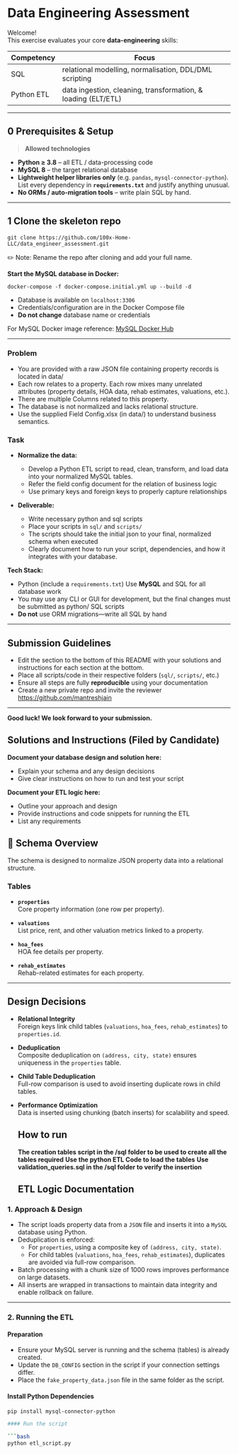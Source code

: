 # Data Engineering Assessment

Welcome!  
This exercise evaluates your core **data-engineering** skills:

| Competency | Focus                                                         |
| ---------- | ------------------------------------------------------------- |
| SQL        | relational modelling, normalisation, DDL/DML scripting        |
| Python ETL | data ingestion, cleaning, transformation, & loading (ELT/ETL) |

---

## 0 Prerequisites & Setup

> **Allowed technologies**

- **Python ≥ 3.8** – all ETL / data-processing code
- **MySQL 8** – the target relational database
- **Lightweight helper libraries only** (e.g. `pandas`, `mysql-connector-python`).  
  List every dependency in **`requirements.txt`** and justify anything unusual.
- **No ORMs / auto-migration tools** – write plain SQL by hand.

---

## 1 Clone the skeleton repo

```
git clone https://github.com/100x-Home-LLC/data_engineer_assessment.git
```

✏️ Note: Rename the repo after cloning and add your full name.

**Start the MySQL database in Docker:**

```
docker-compose -f docker-compose.initial.yml up --build -d
```

- Database is available on `localhost:3306`
- Credentials/configuration are in the Docker Compose file
- **Do not change** database name or credentials

For MySQL Docker image reference:
[MySQL Docker Hub](https://hub.docker.com/_/mysql)

---

### Problem

- You are provided with a raw JSON file containing property records is located in data/
- Each row relates to a property. Each row mixes many unrelated attributes (property details, HOA data, rehab estimates, valuations, etc.).
- There are multiple Columns related to this property.
- The database is not normalized and lacks relational structure.
- Use the supplied Field Config.xlsx (in data/) to understand business semantics.

### Task

- **Normalize the data:**

  - Develop a Python ETL script to read, clean, transform, and load data into your normalized MySQL tables.
  - Refer the field config document for the relation of business logic
  - Use primary keys and foreign keys to properly capture relationships

- **Deliverable:**
  - Write necessary python and sql scripts
  - Place your scripts in `sql/` and `scripts/`
  - The scripts should take the initial json to your final, normalized schema when executed
  - Clearly document how to run your script, dependencies, and how it integrates with your database.

**Tech Stack:**

- Python (include a `requirements.txt`)
  Use **MySQL** and SQL for all database work
- You may use any CLI or GUI for development, but the final changes must be submitted as python/ SQL scripts
- **Do not** use ORM migrations—write all SQL by hand

---

## Submission Guidelines

- Edit the section to the bottom of this README with your solutions and instructions for each section at the bottom.
- Place all scripts/code in their respective folders (`sql/`, `scripts/`, etc.)
- Ensure all steps are fully **reproducible** using your documentation
- Create a new private repo and invite the reviewer https://github.com/mantreshjain

---

**Good luck! We look forward to your submission.**

## Solutions and Instructions (Filed by Candidate)

**Document your database design and solution here:**

- Explain your schema and any design decisions
- Give clear instructions on how to run and test your script

**Document your ETL logic here:**

- Outline your approach and design
- Provide instructions and code snippets for running the ETL
- List any requirements


## 🧱 Schema Overview

The schema is designed to normalize JSON property data into a relational structure.

###  Tables

- **`properties`**  
  Core property information (one row per property).

- **`valuations`**  
  List price, rent, and other valuation metrics linked to a property.

- **`hoa_fees`**  
  HOA fee details per property.

- **`rehab_estimates`**  
  Rehab-related estimates for each property.

---

##  Design Decisions

- **Relational Integrity**  
  Foreign keys link child tables (`valuations`, `hoa_fees`, `rehab_estimates`) to `properties.id`.

- **Deduplication**  
  Composite deduplication on `(address, city, state)` ensures uniqueness in the `properties` table.

- **Child Table Deduplication**  
  Full-row comparison is used to avoid inserting duplicate rows in child tables.

- **Performance Optimization**  
  Data is inserted using chunking (batch inserts) for scalability and speed.

  ## How to run

  **The creation tables script in the /sql folder to be used to create all the tables required**
  **Use the python ETL Code to load the tables**
  **Use validation_queries.sql in the /sql folder to verify the insertion**

  ##  ETL Logic Documentation

### 1. Approach & Design

- The script loads property data from a `JSON` file and inserts it into a `MySQL` database using Python.
- Deduplication is enforced:
  - For `properties`, using a composite key of `(address, city, state)`.
  - For child tables (`valuations`, `hoa_fees`, `rehab_estimates`), duplicates are avoided via full-row comparison.
- Batch processing with a chunk size of 1000 rows improves performance on large datasets.
- All inserts are wrapped in transactions to maintain data integrity and enable rollback on failure.

---

### 2. Running the ETL

####  Preparation

- Ensure your MySQL server is running and the schema (tables) is already created.
- Update the `DB_CONFIG` section in the script if your connection settings differ.
- Place the `fake_property_data.json` file in the same folder as the script.

####  Install Python Dependencies

```bash
pip install mysql-connector-python

#### Run the script 

```bash
python etl_script.py




